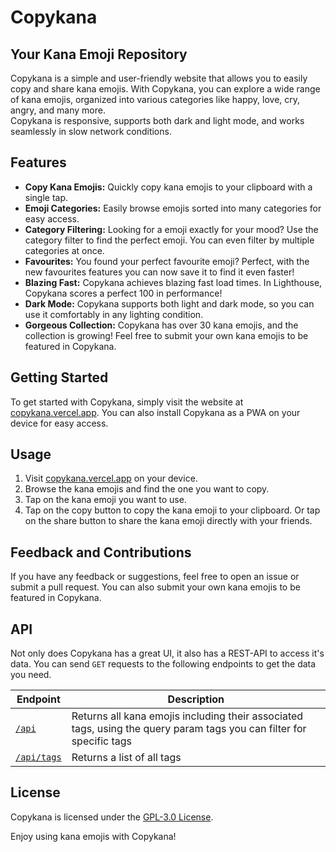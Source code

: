 # Copykana

## Your Kana Emoji Repository

Copykana is a simple and user-friendly website that allows you to easily copy and share kana emojis. With Copykana, you can explore a wide range of kana emojis, organized into various categories like happy, love, cry, angry, and many more.  
Copykana is responsive, supports both dark and light mode, and works seamlessly in slow network conditions.

## Features

- **Copy Kana Emojis:** Quickly copy kana emojis to your clipboard with a single tap.
- **Emoji Categories:** Easily browse emojis sorted into many categories for easy access.
- **Category Filtering:** Looking for a emoji exactly for your mood? Use the category filter to find the perfect emoji. You can even filter by multiple categories at once.
- **Favourites:** You found your perfect favourite emoji? Perfect, with the new favourites features you can now save it to find it even faster!
- **Blazing Fast:** Copykana achieves blazing fast load times. In Lighthouse, Copykana scores a perfect 100 in performance!
- **Dark Mode:** Copykana supports both light and dark mode, so you can use it comfortably in any lighting condition.
- **Gorgeous Collection:** Copykana has over 30 kana emojis, and the collection is growing! Feel free to submit your own kana emojis to be featured in Copykana.

## Getting Started

To get started with Copykana, simply visit the website at [copykana.vercel.app](https://copykana.vercel.app). You can also install Copykana as a PWA on your device for easy access.

## Usage

1. Visit [copykana.vercel.app](https://copykana.vercel.app) on your device.
2. Browse the kana emojis and find the one you want to copy.
3. Tap on the kana emoji you want to use.
4. Tap on the copy button to copy the kana emoji to your clipboard. Or tap on the share button to share the kana emoji directly with your friends.

## Feedback and Contributions

If you have any feedback or suggestions, feel free to open an issue or submit a pull request. You can also submit your own kana emojis to be featured in Copykana.

## API

Not only does Copykana has a great UI, it also has a REST-API to access it's data. You can send `GET` requests to the following endpoints to get the data you need.

| Endpoint                                            | Description                                                                                                          |
| --------------------------------------------------- | -------------------------------------------------------------------------------------------------------------------- |
| [`/api`](https://copykana.vercel.app/api)           | Returns all kana emojis including their associated tags, using the query param tags you can filter for specific tags |
| [`/api/tags`](https://copykana.vercel.app/api/tags) | Returns a list of all tags                                                                                           |

## License

Copykana is licensed under the [GPL-3.0 License](/LICENSE).

Enjoy using kana emojis with Copykana!
